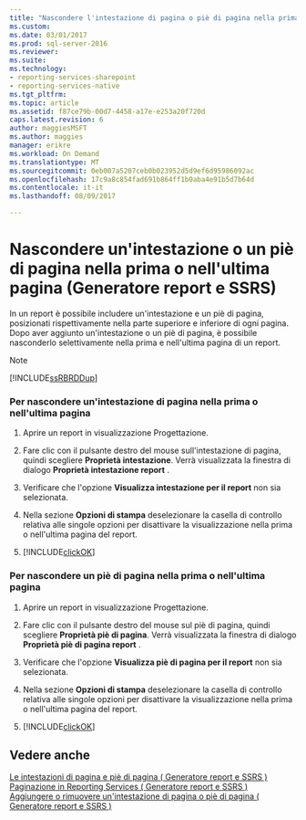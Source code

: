 ```yaml
---
title: "Nascondere l'intestazione di pagina o piè di pagina nella prima o nell'ultima pagina Report Builder-SSRS | Documenti Microsoft"
ms.custom: 
ms.date: 03/01/2017
ms.prod: sql-server-2016
ms.reviewer: 
ms.suite: 
ms.technology:
- reporting-services-sharepoint
- reporting-services-native
ms.tgt_pltfrm: 
ms.topic: article
ms.assetid: f87ce79b-00d7-4458-a17e-e253a20f720d
caps.latest.revision: 6
author: maggiesMSFT
ms.author: maggies
manager: erikre
ms.workload: On Demand
ms.translationtype: MT
ms.sourcegitcommit: 0eb007a5207ceb0b023952d5d9ef6d95986092ac
ms.openlocfilehash: 17c9a8c854fad691b864ff1b0aba4e91b5d7b64d
ms.contentlocale: it-it
ms.lasthandoff: 08/09/2017

---
```

# <a name="hide-a-page-header-or-footer-on-the-first-or-last-page-report-builder-and-ssrs"></a>Nascondere un'intestazione o un piè di pagina nella prima o nell'ultima pagina (Generatore report e SSRS)
  In un report è possibile includere un'intestazione e un piè di pagina, posizionati rispettivamente nella parte superiore e inferiore di ogni pagina. Dopo aver aggiunto un'intestazione o un piè di pagina, è possibile nasconderlo selettivamente nella prima e nell'ultima pagina di un report.  
  
> [!NOTE]  
>  [!INCLUDE[ssRBRDDup](../../includes/ssrbrddup-md.md)]  
  
### <a name="to-hide-a-page-header-on-the-first-or-last-page"></a>Per nascondere un'intestazione di pagina nella prima o nell'ultima pagina  
  
1.  Aprire un report in visualizzazione Progettazione.  
  
2.  Fare clic con il pulsante destro del mouse sull'intestazione di pagina, quindi scegliere **Proprietà intestazione**. Verrà visualizzata la finestra di dialogo **Proprietà intestazione report** .  
  
3.  Verificare che l'opzione **Visualizza intestazione per il report** non sia selezionata.  
  
4.  Nella sezione **Opzioni di stampa** deselezionare la casella di controllo relativa alle singole opzioni per disattivare la visualizzazione nella prima o nell'ultima pagina del report.  
  
5.  [!INCLUDE[clickOK](../../includes/clickok-md.md)]  
  
### <a name="to-hide-a-page-footer-on-the-first-or-last-page"></a>Per nascondere un piè di pagina nella prima o nell'ultima pagina  
  
1.  Aprire un report in visualizzazione Progettazione.  
  
2.  Fare clic con il pulsante destro del mouse sul piè di pagina, quindi scegliere **Proprietà piè di pagina**. Verrà visualizzata la finestra di dialogo **Proprietà piè di pagina report** .  
  
3.  Verificare che l'opzione **Visualizza piè di pagina per il report** non sia selezionata.  
  
4.  Nella sezione **Opzioni di stampa** deselezionare la casella di controllo relativa alle singole opzioni per disattivare la visualizzazione nella prima o nell'ultima pagina del report.  
  
5.  [!INCLUDE[clickOK](../../includes/clickok-md.md)]  
  
## <a name="see-also"></a>Vedere anche  
 [Le intestazioni di pagina e piè di pagina &#40; Generatore report e SSRS &#41;](../../reporting-services/report-design/page-headers-and-footers-report-builder-and-ssrs.md)   
 [Paginazione in Reporting Services &#40; Generatore report e SSRS &#41;](../../reporting-services/report-design/pagination-in-reporting-services-report-builder-and-ssrs.md)   
 [Aggiungere o rimuovere un'intestazione di pagina o piè di pagina &#40; Generatore report e SSRS &#41;](../../reporting-services/report-design/add-or-remove-a-page-header-or-footer-report-builder-and-ssrs.md)  
  
  

